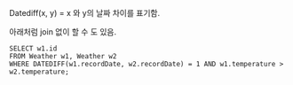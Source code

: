 ​Datediff(x, y) = x 와 y의 날짜 차이를 표기함. 

아래처럼 join 없이 할 수 도 있음.
```
SELECT w1.id
FROM Weather w1, Weather w2
WHERE DATEDIFF(w1.recordDate, w2.recordDate) = 1 AND w1.temperature > w2.temperature;
```